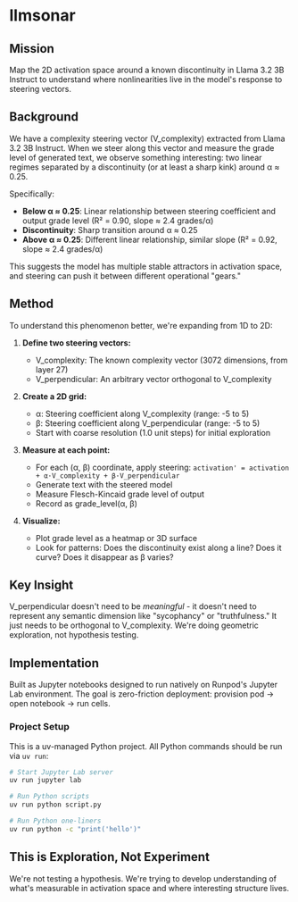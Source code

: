 # llmsonar

## Mission

Map the 2D activation space around a known discontinuity in Llama 3.2 3B Instruct to understand where nonlinearities live in the model's response to steering vectors.

## Background

We have a complexity steering vector (V_complexity) extracted from Llama 3.2 3B Instruct. When we steer along this vector and measure the grade level of generated text, we observe something interesting: two linear regimes separated by a discontinuity (or at least a sharp kink) around α ≈ 0.25.

Specifically:
- **Below α ≈ 0.25**: Linear relationship between steering coefficient and output grade level (R² = 0.90, slope ≈ 2.4 grades/α)
- **Discontinuity**: Sharp transition around α ≈ 0.25
- **Above α ≈ 0.25**: Different linear relationship, similar slope (R² = 0.92, slope ≈ 2.4 grades/α)

This suggests the model has multiple stable attractors in activation space, and steering can push it between different operational "gears."

## Method

To understand this phenomenon better, we're expanding from 1D to 2D:

1. **Define two steering vectors:**
   - V_complexity: The known complexity vector (3072 dimensions, from layer 27)
   - V_perpendicular: An arbitrary vector orthogonal to V_complexity

2. **Create a 2D grid:**
   - α: Steering coefficient along V_complexity (range: -5 to 5)
   - β: Steering coefficient along V_perpendicular (range: -5 to 5)
   - Start with coarse resolution (1.0 unit steps) for initial exploration

3. **Measure at each point:**
   - For each (α, β) coordinate, apply steering: `activation' = activation + α·V_complexity + β·V_perpendicular`
   - Generate text with the steered model
   - Measure Flesch-Kincaid grade level of output
   - Record as grade_level(α, β)

4. **Visualize:**
   - Plot grade level as a heatmap or 3D surface
   - Look for patterns: Does the discontinuity exist along a line? Does it curve? Does it disappear as β varies?

## Key Insight

V_perpendicular doesn't need to be *meaningful* - it doesn't need to represent any semantic dimension like "sycophancy" or "truthfulness." It just needs to be orthogonal to V_complexity. We're doing geometric exploration, not hypothesis testing.

## Implementation

Built as Jupyter notebooks designed to run natively on Runpod's Jupyter Lab environment. The goal is zero-friction deployment: provision pod → open notebook → run cells.

### Project Setup

This is a uv-managed Python project. All Python commands should be run via `uv run`:

```bash
# Start Jupyter Lab server
uv run jupyter lab

# Run Python scripts
uv run python script.py

# Run Python one-liners
uv run python -c "print('hello')"
```

## This is Exploration, Not Experiment

We're not testing a hypothesis. We're trying to develop understanding of what's measurable in activation space and where interesting structure lives.
